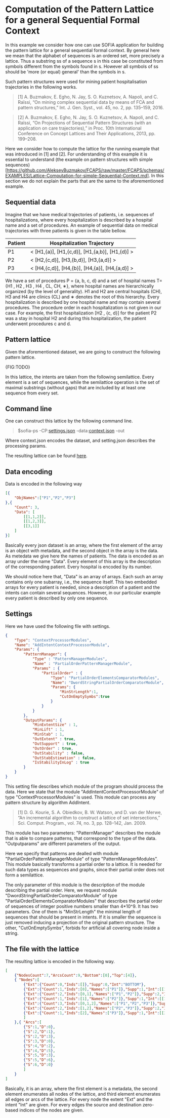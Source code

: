 # Computation of the Pattern Lattice for a general Sequential Formal Context

In this example we consider how one can use SOFIA application for building the pattern lattice for a general sequential formal context.
By general here we mean that the alphabet of sequences is an ordered set, more precisely a lattice. Thus a substring ss of a sequence s in this case be constituted from symbols different from the symbols found in s. However all symbols of ss should be 'more (or equal) general' than the symbols in s. 

Such pattern structures were used for mining patient hospitalisation trajectories in the following works.

> [1] A. Buzmakov, E. Egho, N. Jay, S. O. Kuznetsov, A. Napoli, and C. Raïssi, “On mining complex sequential data by means of FCA and pattern structures,” Int. J. Gen. Syst., vol. 45, no. 2, pp. 135–159, 2016.

> [2] A. Buzmakov, E. Egho, N. Jay, S. O. Kuznetsov, A. Napoli, and C. Raïssi, “On Projections of Sequential Pattern Structures (with an application on care trajectories),” in Proc. 10th International Conference on Concept Lattices and Their Applications, 2013, pp. 199–208.

Here we consider how to compute the lattice for the running example that was introduced in [1] and [2]. 
For understanding of this example it is essential to understand (the example on pattern structures with simple sequences)[https://github.com/AlekseyBuzmakov/FCAPS/raw/master/FCAPS/schemas/EXAMPLES/Lattice-Computation-for-simple-Sequential-Context.md]. In this section we do not explain the parts that are the same to the aforementioned example.

## Sequential data

Imagine that we have medical trajectories of patients, i.e. sequences of hospitalizations,
where every hospitalization is described by a hospital name and a set of procedures.
An example of sequential data on medical trajectories with three patients is given in
the table bellow. 

|Patient|Hospitalization Trajectory|
|---|---|
|P1|\< [H1,{a}], [H1,{c,d}], [H1,{a,b}], [H1,{d}] \>|
|P2|\< [H2,{c,d}], [H3,{b,d}], [H3,{a,d}] \>|
|P3|\< [H4,{c,d}], [H4,{b}], [H4,{a}], [H4,{a,d}] \>|

We have a set of procedures P = {a, b, c, d} and a set of hospital names T={H1 , H2 , H3 , H4 , CL, CH, ∗}, where hospital names are hierarchically organized (by the level of
generality). 
H1 and H2 are central hospitals (CH), H3 and H4 are clinics (CL) and ∗ denotes
the root of this hierarchy. 
Every hospitalization is described by one hospital
name and may contain several procedures. The procedure order in each hospitalization
is not given in our case. 
For example, the first hospitalization [H2 , {c, d}] for the patient P2 was a stay in hospital H2 and during this hospitalization, the patient underwent procedures c and d.

## Pattern lattice

Given the aforementioned dataset, we are going to construct the following pattern lattice.

{FIG:TODO}

In this lattice, the intents are taken from the following semilattice. Every element is a set of sequences, while the semilattice operation is the set of maximal substrings (without gaps) that are included by at least one sequence from every set.

## Command line

One can construct this lattice by the following command line.

> $sofia-ps -CP:[settings.json](https://github.com/AlekseyBuzmakov/FCAPS/raw/master/FCAPS/schemas/EXAMPLES/AddIntentContextProcessor-for-simple-Sequential-Context.json) -data:[context.json](https://github.com/AlekseyBuzmakov/FCAPS/raw/master/FCAPS/schemas/EXAMPLES/simple-Sequential-Context.json) -out

Where context.json encodes the dataset, and setting.json describes the processing params.

The resulting lattice can be found [here](https://github.com/AlekseyBuzmakov/FCAPS/raw/master/FCAPS/schemas/EXAMPLES/Lattice-for-simple-Sequential-Context.json).

## Data encoding

Data is encoded in the following way

```json
[{
	"ObjNames":["P1","P2","P3"]
},{
	"Count": 3,
	"Data": [
		[[1,1,2]],
		[[1,2,3]],
		[[3,1]]
	]
}]

```

Basically every json dataset is an array, where the first element of the array is an object with metadata, and the second object in the array is the data.
As metedata we give here the names of patients. The data is encoded as an array under the name "Data". Every element of this array is the description of the corresponding patient. Every hospital is encoded by its number. 

We should notice here that, "Data" is an array of arrays. Each such an array contains only one subarray, i.e., the sequence itself. This two embedded arrays for every patient is needed, since a description of a patient and the intents can contain several sequences. However, in our particular example every patient is described by only one sequence.

## Settings

Here we have used the following file with settings.

```json
{
	"Type": "ContextProcessorModules",
	"Name": "AddIntentContextProcessorModule",
	"Params": {
		"PatternManager": {
			"Type" : "PatternManagerModules",
			"Name" : "PartialOrderPatternManagerModule",
			"Params" : {
				"PartialOrder" : {
					"Type": "PartialOrderElementsComparatorModules",
					"Name": "DwordStringPartialOrderComparatorModule",
					"Params": {
						"MinStrLength":1,
						"CutOnEmptySymbs":true
					}
				}
			}
		},
		"OutputParams": {
			"MinExtentSize" : 1,
			"MinLift" : 1,
			"MinStab" : 1,
			"OutExtent" : true,
			"OutSupport" : true,
			"OutOrder" : true,
			"OutStability" : false,
			"OutStabEstimation" : false,
			"IsStabilityInLog" : true
		}
	}
}
```

This setting file describes which module of the program should process the data.
Here we state that the module "AddIntentContextProcessorModule" of type "ContextProcessorModules" is used.
This module can process any pattern structure by algorithm AddIntent.

> [1] D. G. Kourie, S. A. Obiedkov, B. W. Watson, and D. van der Merwe, “An incremental algorithm to construct a lattice of set intersections,” Sci. Comput. Program., vol. 74, no. 3, pp. 128–142, Jan. 2009.

This module has two parameters:
 "PatternManager" describes the module that is able to compare patterns, that correspond to the type of the data.
 "Outputparams" are different parameters of the output.

Here we specify that patterns are dealled with module "PartialOrderPatternManagerModule" of type "PatternManagerModules". This module basically transforms a partial order to a lattice. It is needed for such data types as sequences and graphs, since their partial order does not form a semilattice.

The only parameter of this module is the description of the module describing the partial order. Here, we request module "DwordStringPartialOrderComparatorModule" of type "PartialOrderElementsComparatorModules" that describes the partial order of sequences of integer positive numbers smaller than 4*10^9. It has two parameters. One of them is "MinStrLength" the minimal length of sequences that should be present in intents. If it is smaller the sequence is just removed inducing a projection of the original pattern structure. The other, "CutOnEmptySymbs", forbids for artificial all covering node inside a string.

## The file with the lattice

The resulting lattice is encoded in the following way.

```json
[
	{"NodesCount":7,"ArcsCount":9,"Bottom":[0],"Top":[4]},
	{ "Nodes":[
		{"Ext":{"Count":0,"Inds":[]},"Supp":0,"Int":"BOTTOM"},
		{"Ext":{"Count":1,"Inds":[0],"Names":["P1"]},"Supp":1,"Int":[[1,1,2]]},
		{"Ext":{"Count":2,"Inds":[0,1],"Names":["P1","P2"]},"Supp":2,"Int":[[1,2]]},
		{"Ext":{"Count":1,"Inds":[1],"Names":["P2"]},"Supp":1,"Int":[[1,2,3]]},
		{"Ext":{"Count":3,"Inds":[0,1,2],"Names":["P1","P2","P3"]},"Supp":3,"Int":[[1]]},
		{"Ext":{"Count":2,"Inds":[1,2],"Names":["P2","P3"]},"Supp":2,"Int":[[3],[1]]},
		{"Ext":{"Count":1,"Inds":[2],"Names":["P3"]},"Supp":1,"Int":[[3,1]]}
		]
	},{ "Arcs":[
		{"S":1,"D":0},
		{"S":2,"D":1},
		{"S":2,"D":3},
		{"S":3,"D":0},
		{"S":4,"D":2},
		{"S":4,"D":5},
		{"S":5,"D":3},
		{"S":5,"D":6},
		{"S":6,"D":0}
		]
	}
]
```

Basically, it is an array, where the first element is a metadata, the second element enumerates all nodes of the lattice, and third element enumerates all edges or arcs of the lattice. For every node the extent "Ext" and the intent "Int" are given. For every edges the source and destination zero-based indices of the nodes are given.

